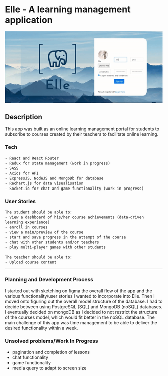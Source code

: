 # Elle - A learning management application

![elle](https://github.com/suha-nathan/elle/blob/main/img/elle.gif)

## Description
This app was built as an online learning management portal for students to subscribe to courses created by their teachers to facilitate online learning.

### Tech

```
- React and React Router
- Redux for state management (work in progress)
- SASS
- Axios for API
- ExpressJS, NodeJS and MongoDb for database
- Rechart.js for data visualisation
- Socket.io for chat and game functionality (work in progress)
```

### User Stories

```
The student should be able to:
- view a dashboard of his/her course achievements (data-driven learning experience)
- enroll in courses
- view a main/preview of the course 
- start and save progress in the attempt of the course
- chat with other students and/or teachers
- play multi-player games with other students

The teacher should be able to:
- Upload course content
```

---

### Planning and Development Process
I started out with sketching on figma the overall flow of the app and the various functionality/user stories I wanted to incorporate into Elle. Then I moved onto figuring out the overall model structure of the database. I had to decide between using PostgreSQL (SQL) and MongoDB (noSQL) databases. I eventually decided on mongoDB as I decided to not restrict the structure of the courses model, which would fit better in the noSQL database. The main challenge of this app was time management to be able to deliver the desired functionality within a week.

### Unsolved problems/Work In Progress

- pagination and completion of lessons
- chat functionality
- game functionality
- media query to adapt to screen size

